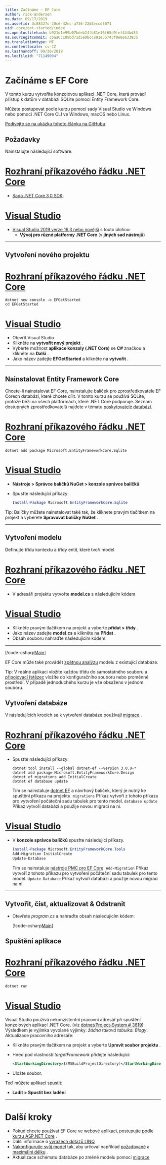 ```yaml
---
title: Začínáme – EF Core
author: rick-anderson
ms.date: 09/17/2019
ms.assetid: 3c88427c-20c6-42ec-a736-22d3eccd5071
uid: core/get-started/index
ms.openlocfilehash: b921d1e99b07bdeb24fb81e16f65d9fef444bd33
ms.sourcegitcommit: cbaa6cc89bd71d5e0bcc891e55743f0e8ea3393b
ms.translationtype: MT
ms.contentlocale: cs-CZ
ms.lasthandoff: 09/20/2019
ms.locfileid: "71149004"
---
```

# <a name="getting-started-with-ef-core"></a>Začínáme s EF Core

V tomto kurzu vytvoříte konzolovou aplikaci .NET Core, která provádí přístup k datům v databázi SQLite pomocí Entity Framework Core.

Můžete postupovat podle kurzu pomocí sady Visual Studio ve Windows nebo pomocí .NET Core CLI ve Windows, macOS nebo Linux.

[Podívejte se na ukázku tohoto článku na GitHubu](https://github.com/aspnet/EntityFramework.Docs/tree/master/samples/core/GetStarted).

## <a name="prerequisites"></a>Požadavky

Nainstalujte následující software:

# <a name="net-core-clitabnetcore-cli"></a>[Rozhraní příkazového řádku .NET Core](#tab/netcore-cli)

* [Sada .NET Core 3,0 SDK](https://www.microsoft.com/net/download/core).

# <a name="visual-studiotabvisual-studio"></a>[Visual Studio](#tab/visual-studio)

* [Visual Studio 2019 verze 16,3 nebo novější](https://www.visualstudio.com/downloads/) s touto úlohou:
  * **Vývoj pro různé platformy .NET Core** (v **jiných sad nástrojů**)

---

## <a name="create-a-new-project"></a>Vytvoření nového projektu

# <a name="net-core-clitabnetcore-cli"></a>[Rozhraní příkazového řádku .NET Core](#tab/netcore-cli)

``` Console
dotnet new console -o EFGetStarted
cd EFGetStarted
```

# <a name="visual-studiotabvisual-studio"></a>[Visual Studio](#tab/visual-studio)

* Otevřít Visual Studio
* Klikněte na **vytvořit nový projekt** .
* Vyberte možnost **aplikace konzoly (.NET Core)** se **C#** značkou a klikněte na **Další** .
* Jako název zadejte **EFGetStarted** a klikněte na **vytvořit** .

---

## <a name="install-entity-framework-core"></a>Nainstalovat Entity Framework Core

Chcete-li nainstalovat EF Core, nainstalujte balíček pro zprostředkovatele EF Corech databází, které chcete cílit. V tomto kurzu se používá SQLite, protože běží na všech platformách, které .NET Core podporuje. Seznam dostupných zprostředkovatelů najdete v tématu [poskytovatelé databází](../providers/index.md).

# <a name="net-core-clitabnetcore-cli"></a>[Rozhraní příkazového řádku .NET Core](#tab/netcore-cli)

``` Console
dotnet add package Microsoft.EntityFrameworkCore.Sqlite
```

# <a name="visual-studiotabvisual-studio"></a>[Visual Studio](#tab/visual-studio)

* **Nástroje > Správce balíčků NuGet > konzole správce balíčků**
* Spusťte následující příkazy:

  ``` PowerShell
  Install-Package Microsoft.EntityFrameworkCore.Sqlite
  ```

Tip: Balíčky můžete nainstalovat také tak, že kliknete pravým tlačítkem na projekt a vyberete **Spravovat balíčky NuGet** .

---

## <a name="create-the-model"></a>Vytvoření modelu

Definujte třídu kontextu a třídy entit, které tvoří model.

# <a name="net-core-clitabnetcore-cli"></a>[Rozhraní příkazového řádku .NET Core](#tab/netcore-cli)

* V adresáři projektu vytvořte **model.cs** s následujícím kódem

# <a name="visual-studiotabvisual-studio"></a>[Visual Studio](#tab/visual-studio)

* Klikněte pravým tlačítkem na projekt a vyberte **přidat > třídy** .
* Jako název zadejte **model.cs** a klikněte na **Přidat** .
* Obsah souboru nahraďte následujícím kódem.

---

[!code-csharp[Main](../../../samples/core/GetStarted/Model.cs)]

EF Core může také provádět [zpětnou analýzu](../managing-schemas/scaffolding.md) modelu z existující databáze.

Tip: V reálné aplikaci vložíte každou třídu do samostatného souboru a [připojovací řetězec](../miscellaneous/connection-strings.md) vložíte do konfiguračního souboru nebo proměnné prostředí. V případě jednoduchého kurzu je vše obsaženo v jednom souboru.

## <a name="create-the-database"></a>Vytvoření databáze

V následujících krocích se k vytvoření databáze používají [migrace](xref:core/managing-schemas/migrations/index) .

# <a name="net-core-clitabnetcore-cli"></a>[Rozhraní příkazového řádku .NET Core](#tab/netcore-cli)

* Spusťte následující příkazy:

  ``` Console
  dotnet tool install --global dotnet-ef --version 3.0.0-*
  dotnet add package Microsoft.EntityFrameworkCore.Design
  dotnet ef migrations add InitialCreate
  dotnet ef database update
  ```

  Tím se nainstaluje [dotnet EF](../miscellaneous/cli/dotnet.md) a návrhový balíček, který je nutný ke spuštění příkazu na projektu. `migrations` Příkaz vytvoří z tohoto příkazu pro vytvoření počáteční sadu tabulek pro tento model. `database update` Příkaz vytvoří databázi a použije novou migraci na ni.

# <a name="visual-studiotabvisual-studio"></a>[Visual Studio](#tab/visual-studio)

* V **konzole správce balíčků** spusťte následující příkazy.

  ``` PowerShell
  Install-Package Microsoft.EntityFrameworkCore.Tools
  Add-Migration InitialCreate
  Update-Database
  ```

  Tím se nainstaluje [nástroje PMC pro EF Core](../miscellaneous/cli/powershell.md). `Add-Migration` Příkaz vytvoří z tohoto příkazu pro vytvoření počáteční sadu tabulek pro tento model. `Update-Database` Příkaz vytvoří databázi a použije novou migraci na ni.

---

## <a name="create-read-update--delete"></a>Vytvořit, číst, aktualizovat & Odstranit

* Otevřete *program.cs* a nahraďte obsah následujícím kódem:

  [!code-csharp[Main](../../../samples/core/GetStarted/Program.cs)]

## <a name="run-the-app"></a>Spuštění aplikace

# <a name="net-core-clitabnetcore-cli"></a>[Rozhraní příkazového řádku .NET Core](#tab/netcore-cli)

``` Console
dotnet run
```

# <a name="visual-studiotabvisual-studio"></a>[Visual Studio](#tab/visual-studio)

Visual Studio používá nekonzistentní pracovní adresář při spuštění konzolových aplikací .NET Core. (viz [dotnet/Project-System # 3619](https://github.com/dotnet/project-system/issues/3619)) Výsledkem je vyjímka vyvolané výjimky: *žádná taková tabulka: Blogy*. Aktualizace pracovního adresáře:

* Klikněte pravým tlačítkem na projekt a vyberte **Upravit soubor projektu** .
* Hned pod vlastností *targetFramework* přidejte následující:

  ``` XML
  <StartWorkingDirectory>$(MSBuildProjectDirectory)</StartWorkingDirectory>
  ```

* Uložte soubor.

Teď můžete aplikaci spustit:

* **Ladit > Spustit bez ladění**

---

# <a name="next-steps"></a>Další kroky

* Pokud chcete používat EF Core ve webové aplikaci, postupujte podle [kurzu ASP.NET Core](/aspnet/core/data/ef-rp/intro) .
* Další informace o [výrazech dotazů LINQ](/dotnet/csharp/programming-guide/concepts/linq/basic-linq-query-operations)
* [Nakonfigurujte svůj model](xref:core/modeling/index) tak, aby určoval například [požadované](xref:core/modeling/required-optional) a [maximální délku](xref:core/modeling/max-length) .
* Aktualizace schématu databáze po změně modelu pomocí [migrace](xref:core/managing-schemas/migrations/index)
